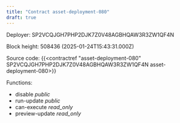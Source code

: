 ```yaml
---
title: "Contract asset-deployment-080"
draft: true
---
```

Deployer: SP2VCQJGH7PHP2DJK7Z0V48AGBHQAW3R3ZW1QF4N


 



Block height: 508436 (2025-01-24T15:43:31.000Z)

Source code: {{<contractref "asset-deployment-080" SP2VCQJGH7PHP2DJK7Z0V48AGBHQAW3R3ZW1QF4N asset-deployment-080>}}

Functions:

* disable _public_
* run-update _public_
* can-execute _read_only_
* preview-update _read_only_
